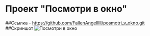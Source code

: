 # Проект "Посмотри в окно"
##Ссылка - https://github.com/FallenAngelllll/posmotri_v_okno.git
##Скриншот
![Посмотри в окно](https://github.com/FallenAngelllll/posmotri_v_okno/assets/146023380/95dfb6cb-31c2-4ac2-83f2-13e95dd46185)

